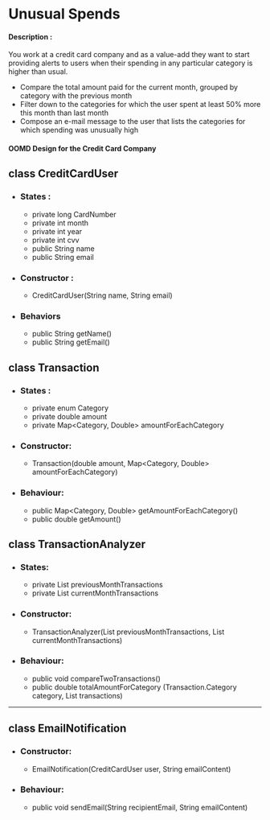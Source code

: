 
# Unusual Spends

#### Description :

You work at a credit card company and as a value-add they want to start providing alerts to users when their spending in any particular category is higher than usual.
 - Compare the total amount paid for the current month, grouped by category with the previous month 
 - Filter down to the categories for which the user spent at least 50% more this month than last month
 - Compose an e-mail message to the user that lists the categories for which spending was unusually high
#### OOMD Design for the Credit Card Company

## class CreditCardUser
- ### States :
    - private long CardNumber
    - private int month
    - private int year
    - private int cvv
    - public String name
    - public String email
      
- ### Constructor :
    - CreditCardUser(String name, String email)

- ### Behaviors
    - public String getName()
    - public String getEmail()
  
## class Transaction

- ### States :
    - private enum Category
    - private double amount
    - private Map<Category, Double> amountForEachCategory

- ### Constructor:
    - Transaction(double amount, Map<Category, Double> amountForEachCategory)

- ### Behaviour:
    - public Map<Category, Double> getAmountForEachCategory()
    - public double getAmount()

## class TransactionAnalyzer

- ### States:
    - private List<Transaction> previousMonthTransactions
    - private List<Transaction> currentMonthTransactions

- ### Constructor:
    - TransactionAnalyzer(List<Transaction> previousMonthTransactions, List<Transaction> currentMonthTransactions)       

- ### Behaviour:
    - public void compareTwoTransactions()
    - public double totalAmountForCategory (Transaction.Category category, List<Transaction> transactions)

-----------------
## class EmailNotification

- ### Constructor:
    - EmailNotification(CreditCardUser user, String emailContent)

- ### Behaviour:
    - public void sendEmail(String recipientEmail, String emailContent)

